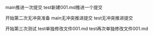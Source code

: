 main推进一次提交
test新建001.md推进一个提交

开始第二次无冲突准备
main无冲突推进提交
test无冲突推进提交

开始第三次测试
test单独修改文件001.md
test再次单独修改文件001.md